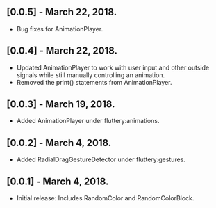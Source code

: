 ## [0.0.5] - March 22, 2018.

* Bug fixes for AnimationPlayer.

## [0.0.4] - March 22, 2018.

* Updated AnimationPlayer to work with user input and other outside signals while still manually controlling an animation.
* Removed the print() statements from AnimationPlayer.

## [0.0.3] - March 19, 2018.

* Added AnimationPlayer under fluttery:animations.

## [0.0.2] - March 4, 2018.

* Added RadialDragGestureDetector under fluttery:gestures.

## [0.0.1] - March 4, 2018.

* Initial release: Includes RandomColor and RandomColorBlock.
